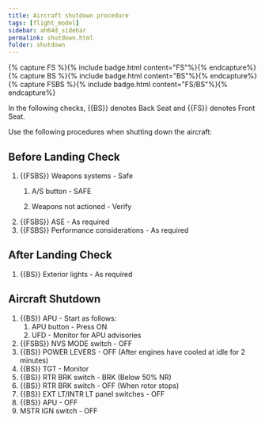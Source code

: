 ```yaml
---
title: Aircraft shutdown procedure
tags: [flight_model]
sidebar: ah64d_sidebar
permalink: shutdown.html
folder: shutdown
---
```


{% capture FS %}{% include badge.html content="FS"%}{% endcapture%}
{% capture BS %}{% include badge.html content="BS"%}{% endcapture%}
{% capture FSBS %}{% include badge.html content="FS/BS"%}{% endcapture%}

In the following checks, {{BS}} denotes Back Seat and {{FS}} denotes Front Seat.

Use the following procedures when shutting down the aircraft:

## Before Landing Check
1. {{FSBS}} Weapons systems - Safe
    1. A/S button - SAFE

    3. Weapons not actioned - Verify
2. {{FSBS}} ASE - As required
5. {{FSBS}} Performance considerations - As required

## After Landing Check
1. {{BS}} Exterior lights - As required


## Aircraft Shutdown
1. {{BS}} APU - Start as follows:
    1. APU button - Press ON
    2. UFD - Monitor for APU advisories
2. {{FSBS}} NVS MODE switch - OFF
3. {{BS}} POWER LEVERS - OFF (After engines have cooled at idle for 2 minutes)
4. {{BS}} TGT - Monitor
5. {{BS}} RTR BRK switch - BRK (Below 50% NR)
6. {{BS}} RTR BRK switch - OFF (When rotor stops)
7. {{BS}} EXT LT/INTR LT panel switches - OFF
8. {{BS}} APU - OFF
9. MSTR IGN switch - OFF